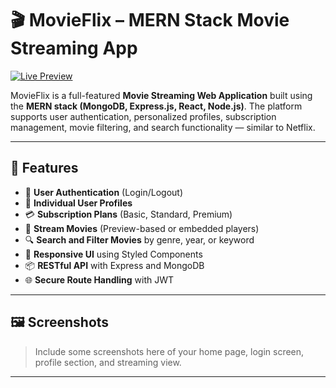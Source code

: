 # 🎬 MovieFlix – MERN Stack Movie Streaming App

[![Live Preview](https://img.shields.io/badge/Live%20Preview-MovieFlix-blue?style=for-the-badge&logo=vercel)](https://movieflix-khushishah2884s-projects.vercel.app/)

MovieFlix is a full-featured **Movie Streaming Web Application** built using the **MERN stack (MongoDB, Express.js, React, Node.js)**. The platform supports user authentication, personalized profiles, subscription management, movie filtering, and search functionality — similar to Netflix.

---

## 🚀 Features

- 🔐 **User Authentication** (Login/Logout)
- 👤 **Individual User Profiles**
- 💳 **Subscription Plans** (Basic, Standard, Premium)
- 🎥 **Stream Movies** (Preview-based or embedded players)
- 🔍 **Search and Filter Movies** by genre, year, or keyword
- 📄 **Responsive UI** using Styled Components
- 📦 **RESTful API** with Express and MongoDB
- 🌐 **Secure Route Handling** with JWT

---

## 🖼️ Screenshots

> Include some screenshots here of your home page, login screen, profile section, and streaming view.

---